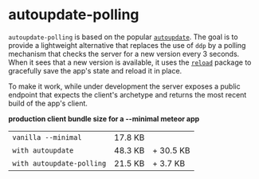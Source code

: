 # autoupdate-polling

`autoupdate-polling` is based on the popular [`autoupdate`](https://github.com/meteor/meteor/tree/master/packages/autoupdate). 
The goal is to provide a lightweight alternative that replaces the use of `ddp` 
by a polling mechanism that checks the server for a new version every 3 seconds.
When it sees that a new version is available, it uses the [`reload`](https://atmospherejs.com/meteor/reload) 
package to gracefully save the app's state and reload it in place.

To make it work, while under development the server exposes a public 
endpoint that expects the client's archetype and returns the most 
recent build of the app's client.

**production client bundle size for a --minimal meteor app**

|   |   |   |
|---|---|---|
| `vanilla --minimal`  | 17.8 KB |
| `with autoupdate`  | 48.3 KB | + 30.5 KB
| `with autoupdate-polling`  | 21.5 KB | + 3.7 KB
